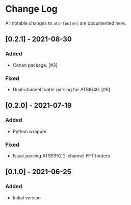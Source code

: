 # Change Log
All notable changes to `ats-footers` are documented here.

## [0.2.1] - 2021-08-30
### Added
- Conan package. [#3]

### Fixed
- Dual-channel footer parsing for ATS9146. [#6]

## [0.2.0] - 2021-07-19
### Added
- Python wrapper

### Fixed
- Issue parsing ATS9352 2-channel FFT footers

## [0.1.0] - 2021-06-25
### Added
- Initial version
